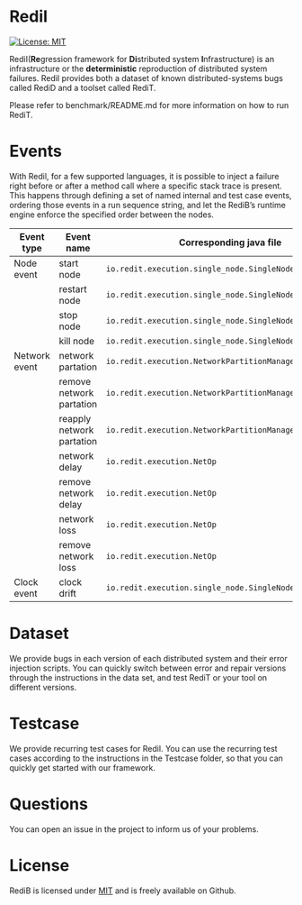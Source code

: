 # RediI

 [![License: MIT](https://img.shields.io/badge/License-MIT-yellow.svg)](https://opensource.org/licenses/MIT) 


RediI(**Re**gression framework for **Di**stributed system **I**nfrastructure) is an infrastructure or the **deterministic** reproduction of distributed system failures. RediI provides both a dataset of known distributed-systems bugs called RediD and a toolset called RediT. 

<!-- With dockers running on the machine, we can easily simulate the operation of a real-world distributed system on Redit and find defects of the system by the test events.

Currently, node failure, network partition, network delay, network packet loss, and clock drift is supported.

For Java, we can force a specific order between nodes in order to reproduce a specific time-sensitive scenario and inject failures before or after a specific method is called when a specific stack trace is present. -->

Please refer to benchmark/README.md for more information on how to run RediT.

# Events
With Redil, for a few supported languages, it is possible to inject a failure right before or after a method call where a specific stack trace is present. This happens through defining a set of named internal and test case events, ordering those events in a run sequence string, and let the RediB’s runtime engine enforce the specified order between the nodes.

| Event type    | Event name                | Corresponding java file                                  |
| ------------- | ------------------------- | -------------------------------------------------------- |
| Node event    | start node                | `io.redit.execution.single_node.SingleNodeRuntimeEngine` |
|               | restart node              | `io.redit.execution.single_node.SingleNodeRuntimeEngine` |
|               | stop node                 | `io.redit.execution.single_node.SingleNodeRuntimeEngine` |
|               | kill node                 | `io.redit.execution.single_node.SingleNodeRuntimeEngine` |
| Network event | network partation         | `io.redit.execution.NetworkPartitionManager`             |
|               | remove network partation  | `io.redit.execution.NetworkPartitionManager`             |
|               | reapply network partation | `io.redit.execution.NetworkPartitionManager`             |
|               | network delay             | `io.redit.execution.NetOp`                               |
|               | remove network delay      | `io.redit.execution.NetOp`                               |
|               | network loss              | `io.redit.execution.NetOp`                               |
|               | remove network loss       | `io.redit.execution.NetOp`                               |
| Clock event   | clock drift               | `io.redit.execution.single_node.SingleNodeRuntimeEngine` |


# Dataset

We provide bugs in each version of each distributed system and their error injection scripts. You can quickly switch between error and repair versions through the instructions in the data set, and test RediT or your tool on different versions.

# Testcase
We provide recurring test cases for RediI. You can use the recurring test cases according to the instructions in the Testcase folder, so that you can quickly get started with our framework.


# Questions

You can open an issue in the project to inform us of your problems. 

# License

RediB is licensed under [MIT](https://opensource.org/licenses/MIT) and is freely available on Github.

